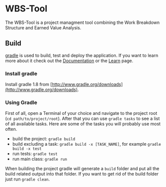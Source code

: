# WBS-Tool

The WBS-Tool is a project managment tool combining the Work Breakdown
Structure and Earned Value Analysis.

## Build

[gradle](http://www.gradle.org/) is used to build, test and deploy the
application. If you want to learn more about it check out the
[Documentation](http://www.gradle.org/documentation) or the
[Learn](http://www.gradle.org/learn) page.

### Install gradle

Install gradle 1.8 from [http://www.gradle.org/downloads](http://www.gradle.org/downloads).

### Using Gradle

First of all, open a Terminal of your choice and navigate to the project root
(`cd path/to/project/root`). After that you can use `gradle tasks` to see a
list of all available tasks. Here are some of the tasks you will probably use
most often.

- build the project: `gradle build`
- build excluding a task: `gradle build -x [TASK_NAME]`, for example `gradle build -x test`
- run tests: `gradle test`
- run main class: `gradle run`

When building the project gradle will generate a `build` folder and put all the
build related output into that folder. If you want to get rid of the build
folder just run `gradle clean`.
